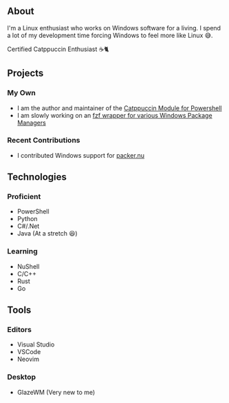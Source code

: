 ## About
I'm a Linux enthusiast who works on Windows software for a living. I spend a lot of my development time forcing Windows to feel more like Linux 😅.

Certified Catppuccin Enthusiast ☕🐈‍

## Projects
### My Own
- I am the author and maintainer of the [Catppuccin Module for Powershell](https://github.com/Catppuccin/PowerShell)
- I am slowly working on an [fzf wrapper for various Windows Package Managers](https://github.com/JK-Flip-Flop96/fuzzy-winget)
### Recent Contributions
- I contributed Windows support for [packer.nu](https://github.com/Jan9103/packer.nu)

## Technologies
### Proficient
- PowerShell
- Python
- C#/.Net 
- Java (At a stretch 😆)

### Learning
- NuShell
- C/C++
- Rust
- Go
 
## Tools
### Editors
- Visual Studio
- VSCode
- Neovim

### Desktop
- GlazeWM (Very new to me)

<!---
JK-Flip-Flop96/JK-Flip-Flop96 is a ✨ special ✨ repository because its `README.md` (this file) appears on your GitHub profile.
You can click the Preview link to take a look at your changes.
--->
